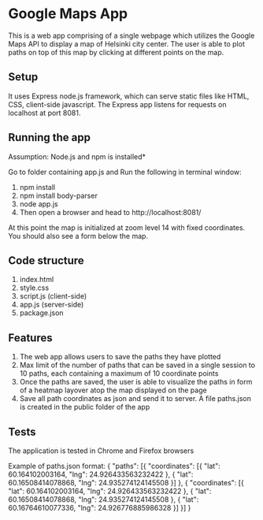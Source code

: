 Google Maps App
===============

This is a web app comprising of a single webpage which utilizes the Google Maps API to display a map of Helsinki city center. The user is able to plot paths on top of this map by clicking at different points on the map.

## Setup
It uses Express node.js framework, which can serve static files like HTML, CSS, client-side javascript. The Express app listens for requests on localhost at port 8081.

## Running the app
Assumption: Node.js and npm is installed*

Go to folder containing app.js and Run the following in terminal window:
1. npm install
2. npm install body-parser
3. node app.js
4. Then open a browser and head to http://localhost:8081/

At this point the map is initialized at zoom level 14 with fixed coordinates. You should also see a form below the map.

## Code structure
1. index.html
2. style.css
3. script.js (client-side)
4. app.js  (server-side)
5. package.json

## Features
1. The web app allows users to save the paths they have plotted
2. Max limit of the number of paths that can be saved in a single session to 10 paths, each containing a maximum of 10 coordinate points
3. Once the paths are saved, the user is able to visualize the paths in form of a heatmap layover atop the map displayed on the page
4. Save all path coordinates as json and send it to server. A file paths.json is created in the public folder of the app

## Tests
The application is tested in Chrome and Firefox browsers

Example of paths.json format:
{
	"paths": [{
		"coordinates": [{
			"lat": 60.164102003164,
			"lng": 24.926433563232422
		}, {
			"lat": 60.16508414078868,
			"lng": 24.935274124145508
		}]
	}, {
		"coordinates": [{
			"lat": 60.164102003164,
			"lng": 24.926433563232422
		}, {
			"lat": 60.16508414078868,
			"lng": 24.935274124145508
		}, {
			"lat": 60.16764610077336,
			"lng": 24.926776885986328
		}]
	}]
}


